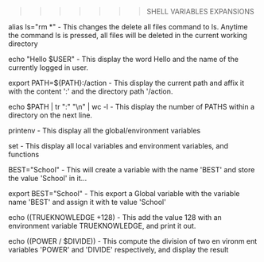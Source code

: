 >>>>>>> SHELL VARIABLES EXPANSIONS

alias ls="rm *" - This changes the delete all files command to ls. Anytime the command ls is pressed, all files will be deleted in the current working directory

echo "Hello $USER" - This display the word Hello and the name of the currently logged in user.

export PATH=${PATH}:/action - This display the current path and affix it with the content ':' and the directory path '/action.

echo $PATH | tr ":" "\n" | wc -l - This display the number of PATHS within a directory on the next line.

printenv - This display all the global/environment variables

set - This display all local variables and environment variables, and functions

BEST="School" - This will create a variable with the name 'BEST' and store the value 'School' in it...

export BEST="School" - This export a Global variable with the variable name 'BEST' and assign it with te value 'School'

echo $(($TRUEKNOWLEDGE +128) - This add the value 128 with an environment variable TRUEKNOWLEDGE, and print it out.

echo $(($POWER / $DIVIDE)) - This compute the division of two en vironm ent variables 'POWER' and 'DIVIDE' respectively, and display the result




